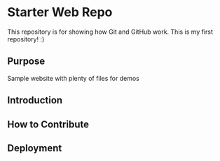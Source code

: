 # Starter Web Repo

This repository is for showing how Git and GitHub work. This is my first repository! :)

## Purpose

Sample website with plenty of files for demos

## Introduction

## How to Contribute

## Deployment